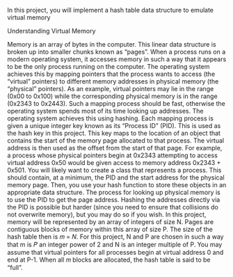 In this project, you will implement a hash table data structure to emulate virtual memory

Understanding Virtual Memory

Memory is an array of bytes in the computer. This linear data structure is broken up into smaller chunks known as “pages”. When a process runs on a modern operating system, it accesses memory in such a way that it appears to be the only process running on the computer. The operating system achieves this by mapping pointers that the process wants to access (the “virtual” pointers) to different memory addresses in physical memory (the “physical” pointers). As an example, virtual pointers may lie in the range (0x00 to 0x100) while the corresponding physical memory is in the range (0x2343 to 0x2443). Such a mapping process should be fast, otherwise the operating system spends most of its time looking up addresses. The operating system achieves this using hashing. Each mapping process is given a unique integer key known as its “Process ID” (PID). This is used as the hash key in this project. This key maps to the location of an object that contains the start of the memory page allocated to that process. The virtual address is then used as the offset from the start of that page. For example, a process whose physical pointers begin at 0x2343 attempting to access virtual address 0x50 would be given access to memory address 0x2343 + 0x501.
You will likely want to create a class that represents a process. This should contain, at a minimum, the PID and the start address for the physical memory page. Then, you use your hash function to store these objects in an appropriate data structure. The process for looking up physical memory is to use the PID to get the page address. Hashing the addresses directly via the PID is possible but harder (since you need to ensure that collisions do not overwrite memory), but you may do so if you wish.
In this project, memory will be represented by an array of integers of size N. Pages are contiguous blocks of memory within this array of size P. The size of the hash table then is 𝑚 = 𝑁. For this project, N and P are chosen in such a way that m is
𝑃
an integer power of 2 and N is an integer multiple of P. You may assume that virtual pointers for all processes begin at virtual address 0 and end at P-1. When all 𝑚 blocks are allocated, the hash table is said to be “full”.
